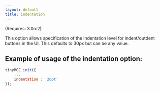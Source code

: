 ```yaml
---
layout: default
title: indentation
---
```


(Requires: 3.0rc2)

This option allows specification of the indentation level for indent/outdent buttons in the UI. This defaults to 30px but can be any value.

## Example of usage of the indentation option:

```js
tinyMCE.init({
	...
	indentation : '20pt'
});

```
